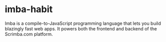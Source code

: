# imba-habit

Imba is a compile-to-JavaScript programming language that lets you build blazingly fast web apps. It powers both the frontend and backend of the Scrimba.com platform.
